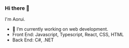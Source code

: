 ### Hi there 👋

I'm Aorui.
- 👯 I’m currently working on web development.
- Front End: Javascript, Typescript, React, CSS, HTML
- Back End: C#, .NET


  
<!--
**Aoruiii/Aoruiii** is a ✨ _special_ ✨ repository because its `README.md` (this file) appears on your GitHub profile.

Here are some ideas to get you started:

- 🔭 I’m currently working on ...
- 🌱 I’m currently learning ...
- 👯 I’m looking to collaborate on ...
- 🤔 I’m looking for help with ...
- 💬 Ask me about ...
- 📫 How to reach me: ...
- 😄 Pronouns: ...
- ⚡ Fun fact: ...
-->
